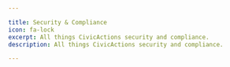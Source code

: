 ```yaml
---

title: Security & Compliance
icon: fa-lock
excerpt: All things CivicActions security and compliance.
description: All things CivicActions security and compliance.

---
```

